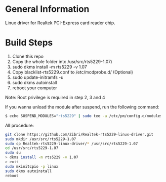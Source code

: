 General Information
===================

Linux driver for Realtek PCI-Express card reader chip.


Build Steps
===========

1) Clone this repo
2) Copy the whole folder into /usr/src/rts5229-1.07/
3) sudo dkms install -m rts5229 -v 1.07
4) Copy blacklist-rts5229.conf to /etc/modprobe.d/ (Optional)
5) sudo update-initramfs -u
6) sudo dkms autoinstall
7) reboot your computer

Note: Root privilege is required in step 2, 3 and 4

If you wanna unload the module after suspend, run the following command:

```bash
$ echo SUSPEND_MODULES="rts5229" | sudo tee -a /etc/pm/config.d/modules
```

All procedure:

```bash
git clone https://github.com/Zibri/Realtek-rts5229-linux-driver.git
sudo mkdir /usr/src/rts5229-1.07
sudo cp Realtek-rts5229-linux-driver/* /usr/src/rts5229-1.07
cd /usr/src/rts5229-1.07
sudo su
> dkms install -m rts5229 -v 1.07
> exit
sudo mkinitcpio -p linux
sudo dkms autoinstall
reboot
```
